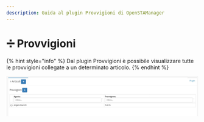 ```yaml
---
description: Guida al plugin Provvigioni di OpenSTAManager
---
```


# ➗ Provvigioni

{% hint style="info" %}
Dal plugin Provvigioni è possibile visualizzare tutte le provvigioni collegate a un determinato articolo.
{% endhint %}

![](<../../../../../.gitbook/assets/image (65) (1) (1) (1).png>)

